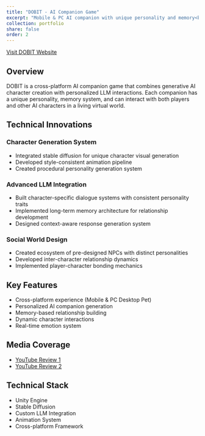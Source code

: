 ```yaml
---
title: "DOBIT - AI Companion Game"
excerpt: "Mobile & PC AI companion with unique personality and memory<br/><img src='/images/dobit-banner.png'>"
collection: portfolio
share: false
order: 2
---
```



[Visit DOBIT Website](https://www.dobit.link/)

## Overview
DOBIT is a cross-platform AI companion game that combines generative AI character creation with personalized LLM interactions. Each companion has a unique personality, memory system, and can interact with both players and other AI characters in a living virtual world.

## Technical Innovations

### Character Generation System
- Integrated stable diffusion for unique character visual generation
- Developed style-consistent animation pipeline
- Created procedural personality generation system

### Advanced LLM Integration
- Built character-specific dialogue systems with consistent personality traits
- Implemented long-term memory architecture for relationship development
- Designed context-aware response generation system

### Social World Design
- Created ecosystem of pre-designed NPCs with distinct personalities
- Developed inter-character relationship dynamics
- Implemented player-character bonding mechanics

## Key Features
- Cross-platform experience (Mobile & PC Desktop Pet)
- Personalized AI companion generation
- Memory-based relationship building
- Dynamic character interactions
- Real-time emotion system

## Media Coverage
- [YouTube Review 1](https://www.youtube.com/watch?v=8hRC9d4-f5c)
- [YouTube Review 2](https://www.youtube.com/watch?v=LvezYDDMTI4)

## Technical Stack
- Unity Engine
- Stable Diffusion
- Custom LLM Integration
- Animation System
- Cross-platform Framework